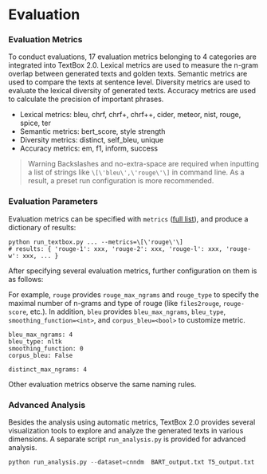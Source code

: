 # Evaluation

### Evaluation Metrics

To conduct evaluations, 17 evaluation metrics belonging to 4 categories are integrated into TextBox 2.0. Lexical metrics are used to measure the n-gram overlap between generated texts and golden texts. Semantic metrics are used to compare the texts at sentence level. Diversity metrics are used to evaluate the lexical diversity of generated texts. Accuracy metrics are used to calculate the precision of important phrases.

- Lexical metrics: bleu, chrf, chrf+, chrf++, cider, meteor, nist, rouge, spice, ter
- Semantic metrics: bert_score, style strength
- Diversity metrics: distinct, self_bleu, unique
- Accuracy metrics: em, f1, inform, success

> Warning Backslashes and no-extra-space are required when inputting a list of strings like `\[\'bleu\',\'rouge\'\]` in command line. As a result, a preset run configuration is more recommended.

### Evaluation Parameters

Evaluation metrics can be specified with `metrics` ([full list](https://github.com/RUCAIBox/TextBox#Evaluation)), and produce a dictionary of results:

```
python run_textbox.py ... --metrics=\[\'rouge\'\]
# results: { 'rouge-1': xxx, 'rouge-2': xxx, 'rouge-l': xxx, 'rouge-w': xxx, ... }
```

After specifying several evaluation metrics, further configuration on them is as follows:

For example, `rouge` provides `rouge_max_ngrams` and `rouge_type` to specify the maximal number of n-grams and type of rouge (like `files2rouge`, `rouge-score`, etc.). In addition, `bleu` provides `bleu_max_ngrams`, `bleu_type`, `smoothing_function=<int>`, and `corpus_bleu=<bool>` to customize metric.

```
bleu_max_ngrams: 4
bleu_type: nltk
smoothing_function: 0
corpus_bleu: False

distinct_max_ngrams: 4
```

Other evaluation metrics observe the same naming rules.

### Advanced Analysis

Besides the analysis using automatic metrics, TextBox 2.0 provides several visualization tools to explore and analyze the generated texts in various dimensions. A separate script `run_analysis.py` is provided for advanced analysis.

```python
python run_analysis.py --dataset=cnndm  BART_output.txt T5_output.txt
```